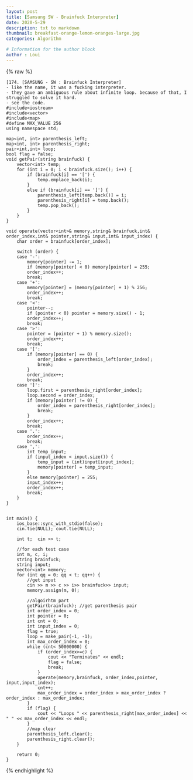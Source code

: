 ```yaml
---
layout: post
title: [Samsung SW - Brainfuck Interpreter]
date: 2020-5-29
description: txt to markdown
thumbnail: breakfast-orange-lemon-oranges-large.jpg
categories: Algorithm

# Information for the author block
author : Loui
---
```


{% raw %}

	﻿[174. [SAMSUNG - SW : Brainfuck Interpreter]
	- like the name, it was a fucking interpreter.
	- they gave an ambiguous rule about infinite loop. because of that, I struggled to solve it hard.
	- see the code.
	#include<iostream>
	#include<vector>
	#include<map>
	#define MAX_VALUE 256
	using namespace std;
	
	map<int, int> parenthesis_left;
	map<int, int> parenthesis_right;
	pair<int,int> loop;
	bool flag = false;
	void getPair(string brainfuck) {
		vector<int> temp;
		for (int i = 0; i < brainfuck.size(); i++) {
			if (brainfuck[i] == '[') {
				temp.emplace_back(i);
			}
			else if (brainfuck[i] == ']') {
				parenthesis_left[temp.back()] = i;
				parenthesis_right[i] = temp.back();
				temp.pop_back();
			}
		}
	}
	
	void operate(vector<int>& memory,string& brainfuck,int& order_index,int& pointer,string& input,int& input_index) {
		char order = brainfuck[order_index];
	
		switch (order) {
		case '-':
			memory[pointer] -= 1;
			if (memory[pointer] < 0) memory[pointer] = 255;
			order_index++;
			break;
		case '+':
			memory[pointer] = (memory[pointer] + 1) % 256;
			order_index++;
			break;
		case '<':
			pointer--;
			if (pointer < 0) pointer = memory.size() - 1;
			order_index++;
			break;
		case '>':
			pointer = (pointer + 1) % memory.size();
			order_index++;
			break;
		case '[':
			if (memory[pointer] == 0) {
				order_index = parenthesis_left[order_index];
				break;
			}
			order_index++;
			break;
		case ']':
			loop.first = parenthesis_right[order_index];
			loop.second = order_index;
			if (memory[pointer] != 0) {
				order_index = parenthesis_right[order_index];
				break;
			}
			order_index++;
			break;
		case '.':
			order_index++;
			break;
		case ',':
			int temp_input;
			if (input_index < input.size()) {
				temp_input = (int)input[input_index];
				memory[pointer] = temp_input;
			}
			else memory[pointer] = 255;
			input_index++;
			order_index++;
			break;
		}
	}
	
	
	int main() {
		ios_base::sync_with_stdio(false);
		cin.tie(NULL); cout.tie(NULL);
	
		int t;  cin >> t;
	
		//for each test case
		int m, c, i;
		string brainfuck;
		string input;
		vector<int> memory;
		for (int qq = 0; qq < t; qq++) {
			//get input
			cin >> m >> c >> i>> brainfuck>> input;
			memory.assign(m, 0);
	
			//algoirhtm part
			getPair(brainfuck); //get parenthesis pair
			int order_index = 0;
			int pointer = 0;
			int cnt = 0;
			int input_index = 0;
			flag = true;
			loop = make_pair(-1, -1);
			int max_order_index = 0;
			while (cnt< 50000000) {
				if (order_index>=c) {
					cout << "Terminates" << endl;
					flag = false;
					break;
				}
				operate(memory,brainfuck, order_index,pointer, input,input_index);
				cnt++;
				max_order_index = order_index > max_order_index ? order_index : max_order_index;
			}
			if (flag) {
				cout << "Loops " << parenthesis_right[max_order_index] << " " << max_order_index << endl;
			}
			//map clear
			parenthesis_left.clear();
			parenthesis_right.clear();
		}
	
		return 0;
	}
	
	
{% endhighlight %}
